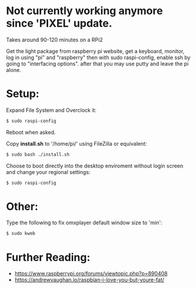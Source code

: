 
# Not currently working anymore since 'PIXEL' update.

Takes around 90-120 minutes on a RPi2

Get the light package from raspberry pi website, get a keyboard, monitor, log in using "pi" and "raspberry" then with sudo raspi-config, enable ssh by going to "interfacing options". after that you may use putty and leave the pi alone.

# Setup:
Expand File System and Overclock it:
```sh
$ sudo raspi-config
```
Reboot when asked.

Copy **install.sh** to '/home/pi/' using FileZilla or equivalent:
```sh
$ sudo bash ./install.sh
```
Choose to boot directly into the desktop enviroment without login screen and change your regional settings:
```sh
$ sudo raspi-config
```
# Other:
Type the following to fix omxplayer default window size to 'min':
```sh
$ sudo kweb
```

# Further Reading:
- https://www.raspberrypi.org/forums/viewtopic.php?p=890408
- https://andrewvaughan.io/raspbian-i-love-you-but-youre-fat/
